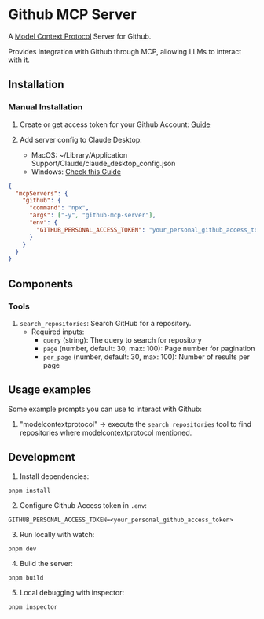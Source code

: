 # Github MCP Server

A [Model Context Protocol](https://github.com/modelcontextprotocol) Server for Github.

Provides integration with Github through MCP, allowing LLMs to interact with it.

## Installation

### Manual Installation

1. Create or get access token for your Github Account: [Guide](https://docs.github.com/en/authentication/keeping-your-account-and-data-secure/managing-your-personal-access-tokens#creating-a-fine-grained-personal-access-token)

2. Add server config to Claude Desktop:

   - MacOS: ~/Library/Application Support/Claude/claude_desktop_config.json
   - Windows: [Check this Guide](https://gist.github.com/feveromo/7a340d7795fca1ccd535a5802b976e1f)

```json
{
  "mcpServers": {
    "github": {
      "command": "npx",
      "args": ["-y", "github-mcp-server"],
      "env": {
        "GITHUB_PERSONAL_ACCESS_TOKEN": "your_personal_github_access_token"
      }
    }
  }
}
```

## Components

### Tools

1.  `search_repositories`: Search GitHub for a repository.
    - Required inputs:
      - `query` (string): The query to search for repository
      - `page` (number, default: 30, max: 100): Page number for pagination
      - `per_page` (number, default: 30, max: 100): Number of results per page

## Usage examples

Some example prompts you can use to interact with Github:

1. "modelcontextprotocol" → execute the `search_repositories` tool to find repositories where modelcontextprotocol mentioned.

## Development

1. Install dependencies:

```shell
pnpm install
```

2. Configure Github Access token in `.env`:

```shell
GITHUB_PERSONAL_ACCESS_TOKEN=<your_personal_github_access_token>
```

3. Run locally with watch:

```shell
pnpm dev
```

4. Build the server:

```shell
pnpm build
```

5. Local debugging with inspector:

```shell
pnpm inspector
```
